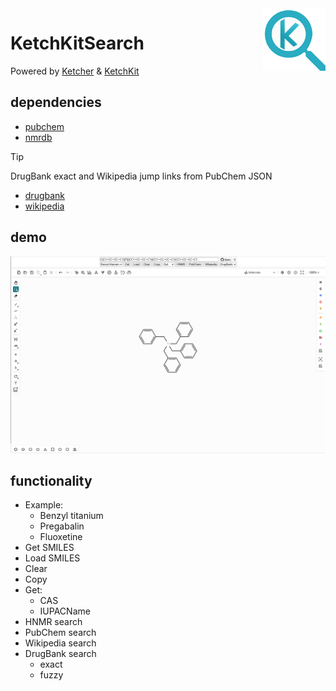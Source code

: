 <img src="imgs/ketchKitsearch_logo.png" alt="KetchKitSearch logo" width="100" height="100" align="right" />

# KetchKitSearch

Powered by [Ketcher](https://github.com/epam/ketcher) & [KetchKit](https://github.com/jfell13/ketchkit)

## dependencies

- [pubchem](https://pubchem.ncbi.nlm.nih.gov)
- [nmrdb](https://www.nmrdb.org)

> [!tip]
> DrugBank exact and Wikipedia jump links from PubChem JSON

- [drugbank](https://go.drugbank.com)
- [wikipedia](https://en.wikipedia.org)

## demo

![KetchKitSearch](imgs/KetchKitSearch.png)

## functionality

- Example:
    - Benzyl titanium
    - Pregabalin
    - Fluoxetine
- Get SMILES
- Load SMILES
- Clear
- Copy
- Get:
    - CAS
    - IUPACName
- HNMR search
- PubChem search
- Wikipedia search
- DrugBank search
    - exact
    - fuzzy
